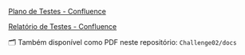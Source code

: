 [Plano de Testes - Confluence](https://luisms.atlassian.net/wiki/external/YTRmM2JkMjc1MmZmNDBkZjkxMDI5YjkzMDE1MWNjNDI)

[Relatório de Testes - Confluence](https://luisms.atlassian.net/wiki/external/ZjkzOGM3ZGM5ZjQzNDdhMWEwMjljZjNiNDU0NjI0ZWI)

🗂️ Também disponível como PDF neste repositório: `Challenge02/docs`
